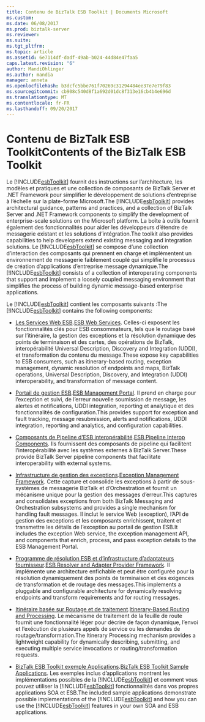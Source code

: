 ```yaml
---
title: Contenu de BizTalk ESB Toolkit | Documents Microsoft
ms.custom: 
ms.date: 06/08/2017
ms.prod: biztalk-server
ms.reviewer: 
ms.suite: 
ms.tgt_pltfrm: 
ms.topic: article
ms.assetid: 6e7114df-dadf-49ab-b024-44d84e47faa5
caps.latest.revision: "6"
author: MandiOhlinger
ms.author: mandia
manager: anneta
ms.openlocfilehash: b3dcfc5bbe761f70269c31294484ee37e7e79f83
ms.sourcegitcommit: cb908c540d8f1a692d01dc8f313e16cb4b4e696d
ms.translationtype: MT
ms.contentlocale: fr-FR
ms.lasthandoff: 09/20/2017
---
```

# <a name="contents-of-the-biztalk-esb-toolkit"></a><span data-ttu-id="b1d5a-102">Contenu de BizTalk ESB Toolkit</span><span class="sxs-lookup"><span data-stu-id="b1d5a-102">Contents of the BizTalk ESB Toolkit</span></span>
<span data-ttu-id="b1d5a-103">Le [!INCLUDE[esbToolkit](../includes/esbtoolkit-md.md)] fournit des instructions sur l’architecture, les modèles et pratiques et une collection de composants de BizTalk Server et .NET Framework pour simplifier le développement de solutions d’entreprise à l’échelle sur la plate-forme Microsoft.</span><span class="sxs-lookup"><span data-stu-id="b1d5a-103">The [!INCLUDE[esbToolkit](../includes/esbtoolkit-md.md)] provides architectural guidance, patterns and practices, and a collection of BizTalk Server and .NET Framework components to simplify the development of enterprise-scale solutions on the Microsoft platform.</span></span> <span data-ttu-id="b1d5a-104">La boîte à outils fournit également des fonctionnalités pour aider les développeurs d’étendre de messagerie existant et les solutions d’intégration.</span><span class="sxs-lookup"><span data-stu-id="b1d5a-104">The toolkit also provides capabilities to help developers extend existing messaging and integration solutions.</span></span> <span data-ttu-id="b1d5a-105">Le [!INCLUDE[esbToolkit](../includes/esbtoolkit-md.md)] se compose d’une collection d’interaction des composants qui prennent en charge et implémentent un environnement de messagerie faiblement couplé qui simplifie le processus de création d’applications d’entreprise message dynamique.</span><span class="sxs-lookup"><span data-stu-id="b1d5a-105">The [!INCLUDE[esbToolkit](../includes/esbtoolkit-md.md)] consists of a collection of interoperating components that support and implement a loosely coupled messaging environment that simplifies the process of building dynamic message-based enterprise applications.</span></span>  
  
 <span data-ttu-id="b1d5a-106">Le [!INCLUDE[esbToolkit](../includes/esbtoolkit-md.md)] contient les composants suivants :</span><span class="sxs-lookup"><span data-stu-id="b1d5a-106">The [!INCLUDE[esbToolkit](../includes/esbtoolkit-md.md)] contains the following components:</span></span>  
  
-   <span data-ttu-id="b1d5a-107">[Les Services Web ESB](../esb-toolkit/esb-web-services.md).</span><span class="sxs-lookup"><span data-stu-id="b1d5a-107">[ESB Web Services](../esb-toolkit/esb-web-services.md).</span></span> <span data-ttu-id="b1d5a-108">Celles-ci exposent les fonctionnalités clés pour ESB consommateurs, tels que le routage basé sur l’itinéraire, la gestion des exceptions et la résolution dynamique des points de terminaison et des cartes, des opérations de BizTalk, interopérabilité Universal Description, Discovery and Integration (UDDI), et transformation du contenu du message.</span><span class="sxs-lookup"><span data-stu-id="b1d5a-108">These expose key capabilities to ESB consumers, such as itinerary-based routing, exception management, dynamic resolution of endpoints and maps, BizTalk operations, Universal Description, Discovery, and Integration (UDDI) interoperability, and transformation of message content.</span></span>  
  
-   <span data-ttu-id="b1d5a-109">[Portail de gestion ESB](../esb-toolkit/esb-management-portal.md).</span><span class="sxs-lookup"><span data-stu-id="b1d5a-109">[ESB Management Portal](../esb-toolkit/esb-management-portal.md).</span></span> <span data-ttu-id="b1d5a-110">Il prend en charge pour l’exception et suivi, de l’erreur nouvelle soumission de message, les alertes et notifications, UDDI integration, reporting et analytique et des fonctionnalités de configuration.</span><span class="sxs-lookup"><span data-stu-id="b1d5a-110">This provides support for exception and fault tracking, message resubmission, alerts and notifications, UDDI integration, reporting and analytics, and configuration capabilities.</span></span>  
  
-   <span data-ttu-id="b1d5a-111">[Composants de Pipeline d’ESB interopérabilité](../esb-toolkit/esb-pipeline-interop-components.md).</span><span class="sxs-lookup"><span data-stu-id="b1d5a-111">[ESB Pipeline Interop Components](../esb-toolkit/esb-pipeline-interop-components.md).</span></span> <span data-ttu-id="b1d5a-112">Ils fournissent des composants de pipeline qui facilitent l’interopérabilité avec les systèmes externes à BizTalk Server.</span><span class="sxs-lookup"><span data-stu-id="b1d5a-112">These provide BizTalk Server pipeline components that facilitate interoperability with external systems.</span></span>  
  
-   <span data-ttu-id="b1d5a-113">[Infrastructure de gestion des exceptions](../esb-toolkit/exception-management-framework.md).</span><span class="sxs-lookup"><span data-stu-id="b1d5a-113">[Exception Management Framework](../esb-toolkit/exception-management-framework.md).</span></span> <span data-ttu-id="b1d5a-114">Cette capture et consolide les exceptions à partir de sous-systèmes de messagerie BizTalk et d’Orchestration et fournit un mécanisme unique pour la gestion des messages d’erreur.</span><span class="sxs-lookup"><span data-stu-id="b1d5a-114">This captures and consolidates exceptions from both BizTalk Messaging and Orchestration subsystems and provides a single mechanism for handling fault messages.</span></span> <span data-ttu-id="b1d5a-115">Il inclut le service Web (exception), l’API de gestion des exceptions et les composants enrichissent, traitent et transmettre les détails de l’exception au portail de gestion ESB.</span><span class="sxs-lookup"><span data-stu-id="b1d5a-115">It includes the exception Web service, the exception management API, and components that enrich, process, and pass exception details to the ESB Management Portal.</span></span>  
  
-   <span data-ttu-id="b1d5a-116">[Programme de résolution ESB et d’infrastructure d’adaptateurs fournisseur](../esb-toolkit/esb-resolver-and-adapter-provider-framework.md).</span><span class="sxs-lookup"><span data-stu-id="b1d5a-116">[ESB Resolver and Adapter Provider Framework](../esb-toolkit/esb-resolver-and-adapter-provider-framework.md).</span></span> <span data-ttu-id="b1d5a-117">Il implémente une architecture enfichable et peut être configurée pour la résolution dynamiquement des points de terminaison et des exigences de transformation et de routage des messages.</span><span class="sxs-lookup"><span data-stu-id="b1d5a-117">This implements a pluggable and configurable architecture for dynamically resolving endpoints and transform requirements and for routing messages.</span></span>  
  
-   <span data-ttu-id="b1d5a-118">[Itinéraire basée sur Routage et de traitement](../esb-toolkit/itinerary-based-routing-and-processing.md).</span><span class="sxs-lookup"><span data-stu-id="b1d5a-118">[Itinerary-Based Routing and Processing](../esb-toolkit/itinerary-based-routing-and-processing.md).</span></span> <span data-ttu-id="b1d5a-119">Le mécanisme de traitement de la feuille de route fournit une fonctionnalité léger pour décrire de façon dynamique, l’envoi et l’exécution de plusieurs appels de service ou les demandes de routage/transformation.</span><span class="sxs-lookup"><span data-stu-id="b1d5a-119">The Itinerary Processing mechanism provides a lightweight capability for dynamically describing, submitting, and executing multiple service invocations or routing/transformation requests.</span></span>  
  
-   <span data-ttu-id="b1d5a-120">[BizTalk ESB Toolkit exemple Applications](../esb-toolkit/biztalk-esb-toolkit-sample-applications.md).</span><span class="sxs-lookup"><span data-stu-id="b1d5a-120">[BizTalk ESB Toolkit Sample Applications](../esb-toolkit/biztalk-esb-toolkit-sample-applications.md).</span></span> <span data-ttu-id="b1d5a-121">Les exemples inclus d’applications montrent les implémentations possibles de la [!INCLUDE[esbToolkit](../includes/esbtoolkit-md.md)] et comment vous pouvez utiliser la [!INCLUDE[esbToolkit](../includes/esbtoolkit-md.md)] fonctionnalités dans vos propres applications SOA et ESB.</span><span class="sxs-lookup"><span data-stu-id="b1d5a-121">The included sample applications demonstrate possible implementations of the [!INCLUDE[esbToolkit](../includes/esbtoolkit-md.md)] and how you can use the [!INCLUDE[esbToolkit](../includes/esbtoolkit-md.md)] features in your own SOA and ESB applications.</span></span>